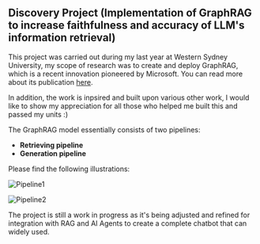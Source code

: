 ## Discovery Project (Implementation of GraphRAG to increase faithfulness and accuracy of LLM's information retrieval)

This project was carried out during my last year at Western Sydney University, my scope of research was to create and deploy GraphRAG, which is a recent innovation pioneered by Microsoft. You can read more about its publication [here](https://arxiv.org/pdf/2404.16130).

In addition, the work is inpsired and built upon various other work, I would like to show my appreciation for all those who helped me built this and passed my units :)

The GraphRAG model essentially consists of two pipelines:

+ **Retrieving pipeline** 
+ **Generation pipeline**

Please find the following illustrations:

![Pipeline1](https://github.com/user-attachments/assets/2fd9ca55-4180-4dba-bd25-6fad13a5d7df)

![Pipeline2](https://github.com/user-attachments/assets/f93b47f6-1653-4e53-a397-5336f275ae3d)


The project is still a work in progress as it's being adjusted and refined for integration with RAG and AI Agents to create a complete chatbot that can widely used. 
